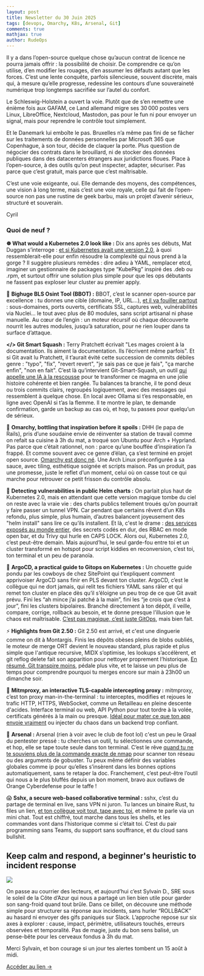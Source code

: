 ```yaml
---
layout: post
title: Newsletter du 30 Juin 2025
tags: [devops, Omarchy, K8s, Arsenal, Git]
comments: true
mathjax: true
author: RudeOps
---
```


Il y a dans l’open-source quelque chose qu’aucun contrat de licence ne pourra jamais offrir : la possibilité de choisir. De comprendre ce qu’on utilise, d’en modifier les rouages, d’en assumer les défauts autant que les forces. C’est une lente conquête, parfois silencieuse, souvent discrète, mais qui, à mesure qu’elle progresse, redessine les contours d’une souveraineté numérique trop longtemps sacrifiée sur l’autel du confort.

Le Schleswig-Holstein a ouvert la voie. Plutôt que de s’en remettre une énième fois aux GAFAM, ce Land allemand migre ses 30 000 postes vers Linux, LibreOffice, Nextcloud, Mastodon, pas pour le fun ni pour envoyer un signal, mais pour reprendre le contrôle tout simplement.

Et le Danemark lui emboîte le pas. Bruxelles n’a même pas fini de se fâcher sur les traitements de données personnelles par Microsoft 365 que Copenhague, à son tour, décide de claquer la porte. Plus question de négocier des contrats dans le brouillard, ni de stocker des données publiques dans des datacenters étrangers aux juridictions floues. Place à l’open-source, à des outils qu’on peut inspecter, adapter, sécuriser. Pas parce que c’est gratuit, mais parce que c’est maîtrisable.

C’est une voie exigeante, oui. Elle demande des moyens, des compétences, une vision à long terme, mais c’est une voie royale, celle qui fait de l’open-source non pas une rustine de geek barbu, mais un projet d’avenir sérieux, structuré et souverain.

Cyril

### Quoi de neuf ?

**☸️ What would a Kubernetes 2.0 look like :** Dix ans après ses débuts, Mat Duggan s’interroge :  [et si Kubernetes avait une version 2.0](https://matduggan.com/what-would-a-kubernetes-2-0-look-like/), à quoi ressemblerait-elle pour enfin résoudre la complexité qui nous prend à la gorge ? Il suggère plusieurs remèdes : dire adieu à YAML, remplacer etcd, imaginer un gestionnaire de packages type “KubePkg” inspiré des .deb ou .rpm, et surtout offrir une solution plus simple pour que les ops débutants ne fassent pas exploser leur cluster au premier apply.

💝 **Bighuge BLS Osint Tool (BBOT) :** BBOT, c’est le scanner open-source par excellence : tu donnes une cible (domaine, IP, URL…),  [et il va fouiller partout](https://github.com/blacklanternsecurity/bbot)  : sous-domaines, ports ouverts, certificats SSL, captures web, vulnérabilités via Nuclei… le tout avec plus de 80 modules, sans script artisanal ni phase manuelle. Au cœur de l’engin : un moteur récursif où chaque découverte nourrit les autres modules, jusqu’à saturation, pour ne rien louper dans ta surface d’attaque.

**</> Git Smart Squash :** Terry Pratchett écrivait "Les mages croient à la documentation. Ils aiment la documentation. Ils l’écrivent même parfois". Et si Git avait lu Pratchett, il t’aurait évité cette succession de commits débiles genre : "typo", "fix", "revert revert", "je sais pas ce que je fais", "ça marche enfin", "non en fait". C’est là qu’intervient Git-Smart-Squash, un outil  [qui appelle une IA à la rescousse](https://github.com/edverma/git-smart-squash)  pour te transformer ce magma en une jolie histoire cohérente et bien rangée. Tu balances ta branche, il te pond deux ou trois commits clairs, regroupés logiquement, avec des messages qui ressemblent à quelque chose. En local avec Ollama si t’es responsable, en ligne avec OpenAI si t’as la flemme. Il te montre le plan, te demande confirmation, garde un backup au cas où, et hop, tu passes pour quelqu’un de sérieux.

🐧 **Omarchy, bottling that inspiration before it spoils :** DHH (le papa de Rails), pris d’une soudaine envie de réinventer sa station de travail comme on refait sa cuisine à 3h du mat, a troqué son Ubuntu pour Arch + Hyprland. Pas parce que c’était rationnel, non : parce qu’une bouffée d’inspiration l’a frappé. Et comme souvent avec ce genre d’élan, ça s’est terminé en projet open source.  [Omarchy est donc né](https://world.hey.com/dhh/omarchy-is-out-4666dd31). Une Arch Linux préconfigurée à sa sauce, avec tiling, esthétique soignée et scripts maison. Pas un produit, pas une promesse, juste le reflet d’un moment, celui où on casse tout ce qui marche pour retrouver ce petit frisson du contrôle absolu.

🏹 **Detecting vulnerabilities in public Helm charts :** On parlait plus haut de Kubernetes 2.0, mais en attendant que cette version magique tombe du ciel on reste avec la vraie vie : des charts publics tellement troués qu’on pourrait y faire passer un tunnel VPN. Car pendant que certains rêvent d’un K8s refondu, plus simple, plus humain, d’autres balancent joyeusement des "helm install" sans lire ce qu’ils installent. Et là, c'est le drame :  [des services exposés au monde entier](https://allthingsopen.org/articles/detecting-vulnerabilities-public-helm-charts), des secrets codés en dur, des RBAC en mode open bar, et du Trivy qui hurle en CAPS LOCK. Alors oui, Kubernetes 2.0, c’est peut-être demain. Mais aujourd’hui, le seul garde-fou entre toi et un cluster transformé en hotspot pour script kiddies en reconversion, c’est toi, ton terminal et un peu de paranoïa.

🚀 **ArgoCD, a practical guide to Gitops on Kubernetes :** Un chouette guide pondu par les cowboys de chez SitePoint qui t’expliquent comment apprivoiser ArgoCD sans finir en PLS devant ton cluster. ArgoCD, c’est le collègue qui ne dort jamais, qui relit tes fichiers YAML sans râler et qui remet ton cluster en place dès qu’il s’éloigne un peu trop de ce que Git avait prévu. Fini les “ah mince j’ai patché à la main”, fini les “je crois que c’est à jour”, fini les clusters bipolaires. Branché directement à ton dépôt, il veille, compare, corrige, rollback au besoin, et te donne presque l’illusion que le chaos est maîtrisable.  [C’est pas magique, c’est juste GitOps](https://www.sitepoint.com/power-of-argocd-with-kubernetes/), mais bien fait.

⚡ **Highlights from Git 2.50 :** Git 2.50 est arrivé, et c'est une dinguerie comme on dit à Montargis. Finis les dépôts obèses pleins de blobs oubliés, le moteur de merge ORT devient le nouveau standard, plus rapide et plus simple que l'antique recursive, MIDX s’optimise, les lookups s’accélèrent, et git reflog delete fait son apparition pour nettoyer proprement l’historique.  [En résumé, Git transpire moins](https://github.blog/open-source/git/highlights-from-git-2-50/), pédale plus vite, et te laisse un peu plus de temps pour comprendre pourquoi tu merges encore sur main à 23h00 un dimanche soir.

🎯 **Mitmproxy, an interactive TLS-capable intercepting proxy :** mitmproxy, c’est ton proxy man-in-the-terminal : tu interceptes, modifies et rejoues le trafic HTTP, HTTPS, WebSocket, comme un Retailleau en pleine descente d'acides. Interface terminal ou web, API Python pour tout tordre à la volée, certificats générés à la main ou presque.  [Idéal pour mater ce que ton app envoie vraiment](https://github.com/mitmproxy/mitmproxy)  ou injecter du chaos dans un backend trop confiant.

🥇 **Arsenal :** Arsenal (rien à voir avec le club de foot lol) c'est un peu le Graal du pentester pressé : tu cherches un outil, tu sélectionnes une commande, et hop, elle se tape toute seule dans ton terminal. C’est le rêve  [quand tu ne te souviens plus de la commande exacte de nmap](https://github.com/Orange-Cyberdefense/arsenal)  pour scanner ton réseau ou des arguments de gobuster. Tu peux même définir des variables globales comme ip pour qu’elles s’insèrent dans les bonnes options automatiquement, sans te retaper la doc. Franchement, c’est peut-être l’outil qui nous a le plus bluffés depuis un bon moment, bravo aux outlaws de Orange Cyberdefense pour le taffe !

😱 **Sshx, a secure web-based collaborative terminal :** sshx, c’est du partage de terminal en live, sans VPN ni juron. Tu lances un binaire Rust, tu files un lien,  [et ton collègue voit tout, tape avec toi](https://github.com/ekzhang/sshx), et même te parle via un mini chat. Tout est chiffré, tout marche dans tous les shells, et les commandes vont dans l’historique comme si c’était toi. C’est du pair programming sans Teams, du support sans souffrance, et du cloud sans bullshit.

## Keep calm and respond, a beginner's heuristic to incident response

![](https://storage.mlcdn.com/account_image/325165/hbOBBbeE1ptChGsF38RdxirD2wpn6d2zqs7g8Klr.png)

  

On passe au courrier des lecteurs, et aujourd’hui c’est Sylvain D., SRE sous le soleil de la Côte d’Azur qui nous a partagé un lien bien utile pour garder son sang-froid quand tout brûle. Dans ce billet, on découvre une méthode simple pour structurer sa réponse aux incidents, sans hurler “ROLLBACK” au hasard ni envoyer des gifs paniqués sur Slack. L’approche repose sur six axes à explorer : cause, impact, périmètre, utilisateurs touchés, erreurs observées et temporalité. Pas de magie, juste du bon sens balisé, un pense-bête pour les cerveaux fondus à 3h du mat.

Merci Sylvain, et bon courage si un jour tes alertes tombent un 15 août à midi.

[Accéder au lien ->](https://dzone.com/articles/keep-calm-and-respond-a-beginners-heuristic-to-inc-1)